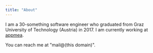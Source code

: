 ```yaml
---
title: "About"
---
```


I am a 30-something software engineer who graduated from Graz University of
Technology (Austria) in 2017. I am currently working at [appmea][company].

You can reach me at "mail@(this domain)".

[company]: https://www.appmea.com/
